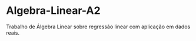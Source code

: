 # Algebra-Linear-A2
Trabalho de Álgebra Linear sobre regressão linear com aplicação em dados reais.
